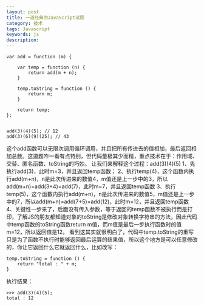 ```yaml
---
layout: post
title: 一道经典的JavaScript试题
category: 技术
tags: Javascript
keywords: js
description:
---
```



```
var add = function (m) {
 
    var temp = function (n) {
        return add(m + n);
    }
 
    temp.toString = function () {
        return m;
    }
 
    return temp;
};
 
 
add(3)(4)(5); // 12
add(3)(6)(9)(25); // 43
```

这个add函数可以无限次调用循环调用，并且把所有传进去的值相加，最后返回相加总数。这道题咋一看有点特别，但代码量极其少而精，重点技术在于：作用域、交替、匿名函数、toString的巧妙。
让我们来解释这个过程：add(3)(4)(5)
1、先执行add(3)，此时m=3，并且返回temp函数；
2、执行temp(4)，这个函数内执行add(m+n)，n是此次传进来的数值4，m值还是上一步中的3，所以add(m+n)=add(3+4)=add(7)，此时m=7，并且返回temp函数
3、执行temp(5)，这个函数内执行add(m+n)，n是此次传进来的数值5，m值还是上一步中的7，所以add(m+n)=add(7+5)=add(12)，此时m=12，并且返回temp函数
4、关键性一步来了，后面没有传入参数，等于返回的temp函数不被执行而是打印，了解JS的朋友都知道对象的toString是修改对象转换字符串的方法，因此代码中temp函数的toString函数return m值，而m值是最后一步执行函数时的值m=12，所以返回值是12。
看到这其实就很明白了，代码中temp.toString的重写只是为了函数不执行时能够返回最后运算的结果值，所以这个地方是可以任意修改的，你让它返回什么它就返回什么，比如改写：

```
temp.toString = function () {
    return "total : " + m;
}
```

执行结果：

```
>>> add(3)(4)(5);
total : 12
```